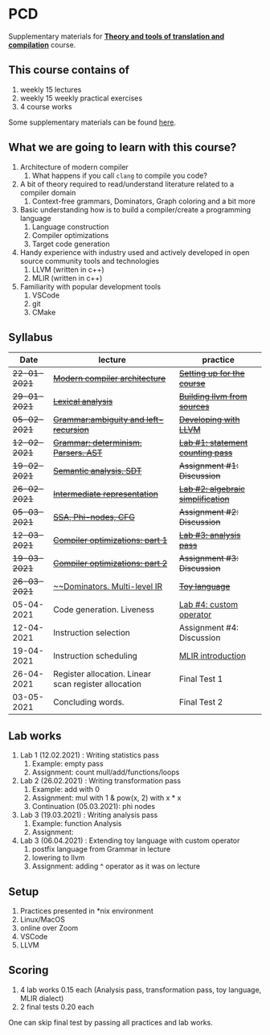 # PCD

Supplementary materials for [**Theory and tools of translation and compilation**](https://www.hse.ru/edu/courses/339578065) course.

## This course contains of

1. weekly 15 lectures
1. weekly 15 weekly practical exercises
1. 4 course works

Some supplementary materials can be found [here](links.md).

## What we are going to learn with this course?

1. Architecture of modern compiler
    1. What happens if you call `clang` to compile you code?
1. A bit of theory required to read/understand literature related to a compiler domain
    1. Context-free grammars, Dominators, Graph coloring and a bit more
1. Basic understanding how is to build a compiler/create a programming language
    1. Language construction
    1. Compiler optimizations
    1. Target code generation
1. Handy experience with industry used and actively developed in open source community tools and technologies
    1. LLVM (written in c++)
    1. MLIR (written in c++)
1. Familiarity with popular development tools
    1. VSCode
    1. git
    1. CMake

## Syllabus

| Date         | lecture                                                                        | practice                                                           |
| ------------ | ------------------------------------------------------------------------------ | ------------------------------------------------------------------ |
|~~22-01-2021~~| [~~Modern compiler architecture~~](lectures/0-modern-compiler-architecture.md) | [~~Setting up for the course~~](practices/p0/assignment.md)        |
|~~29-01-2021~~| [~~Lexical analysis~~](lectures/1-lexical-analysis.md)                         | [~~Building llvm from sources~~](practices/p1/assignment.md)       |
|~~05-02-2021~~| [~~Grammar:ambiguity and left-recursion~~](lectures/2-grammar.md)              | [~~Developing with LLVM~~](practices/p2/assignment.md)             |
|~~12-02-2021~~| [~~Grammar: determinism. Parsers. AST~~](lectures/3-parser_taxonomy.md)        | [~~Lab #1: statement counting pass~~](practices/p3/assignment.md)  |
|~~19-02-2021~~| [~~Semantic analysis. SDT~~](lectures/4-semantic.md)                           | ~~Assignment #1: Discussion~~                                      |
|~~26-02-2021~~| [~~Intermediate representation~~](lectures/5-ir.md)                            | [~~Lab #2: algebraic simplification~~](practices/p4/assignment.md) |
|~~05-03-2021~~| [~~SSA, Phi-nodes, CFG~~](lectures/6-ssa.md)                                   | ~~Assignment #2: Discussion~~                                      |
|~~12-03-2021~~| [~~Compiler optimizations: part 1~~](lectures/7-optimizations.md)              | [~~Lab #3: analysis pass~~](practices/p5/assignment.md)            |
|~~19-03-2021~~| [~~Compiler optimizations: part 2~~](lectures/7-optimizations.md)              | ~~Assignment #3: Discussion~~                                      |
|~~26-03-2021~~| [~~Dominators. Multi-level IR](lectures/8-dominators.md)                       | [~~Toy language~~](practices/p6/assignment.md)                     |
|  05-04-2021  | Code generation. Liveness                                                      | [Lab #4: custom operator](practices/p6/assignment.md)              |
|  12-04-2021  | Instruction selection                                                          | Assignment #4: Discussion                                          |
|  19-04-2021  | Instruction scheduling                                                         | [MLIR introduction](practices/p7/assignment.md)                    |
|  26-04-2021  | Register allocation. Linear scan register allocation                           | Final Test 1                                                       |
|  03-05-2021  | Concluding words.                                                              | Final Test 2                                                       |

## Lab works

1. Lab 1 (12.02.2021) : Writing statistics pass
    1. Example: empty pass
    1. Assignment: count mull/add/functions/loops
1. Lab 2 (26.02.2021) : Writing transformation pass
    1. Example: add with 0
    1. Assignment: mul with 1 & pow(x, 2) with x * x
    1. Continuation (05.03.2021): phi nodes
1. Lab 3 (19.03.2021) : Writing analysis pass
    1. Example: function Analysis
    1. Assignment:
1. Lab 3 (06.04.2021) : Extending toy language with custom operator
    1. postfix language from Grammar in lecture
    1. lowering to llvm
    1. Assignment: adding ^ operator as it was on lecture

## Setup

1. Practices presented in \*nix environment
1. Linux/MacOS
1. online over Zoom
1. VSCode
1. LLVM

## Scoring

1. 4 lab works 0.15 each (Analysis pass, transformation pass, toy language, MLIR dialect)
1. 2 final tests 0.20 each

One can skip final test by passing all practices and lab works.
